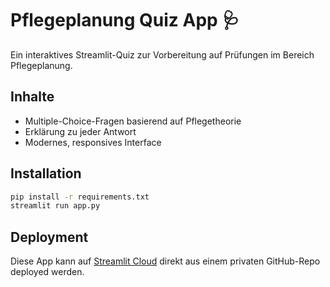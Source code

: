
# Pflegeplanung Quiz App 🩺

Ein interaktives Streamlit-Quiz zur Vorbereitung auf Prüfungen im Bereich Pflegeplanung.

## Inhalte

- Multiple-Choice-Fragen basierend auf Pflegetheorie
- Erklärung zu jeder Antwort
- Modernes, responsives Interface

## Installation

```bash
pip install -r requirements.txt
streamlit run app.py
```

## Deployment

Diese App kann auf [Streamlit Cloud](https://streamlit.io/cloud) direkt aus einem privaten GitHub-Repo deployed werden.


